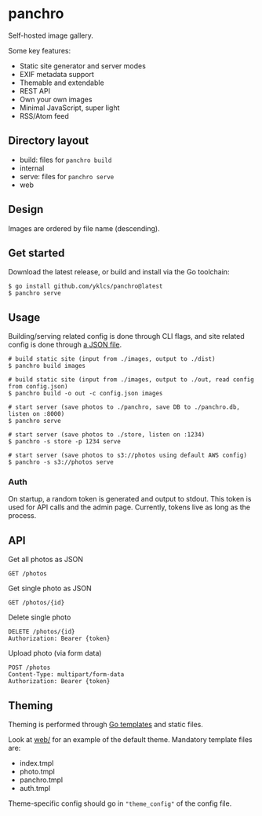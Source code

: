 # panchro

Self-hosted image gallery.

Some key features:

- Static site generator and server modes
- EXIF metadata support
- Themable and extendable
- REST API
- Own your own images
- Minimal JavaScript, super light
- RSS/Atom feed

## Directory layout

- build: files for `panchro build`
- internal
- serve: files for `panchro serve`
- web

## Design

Images are ordered by file name (descending).

## Get started

Download the latest release, or build and install via the Go toolchain:

```shell
$ go install github.com/yklcs/panchro@latest
$ panchro serve
```

## Usage

Building/serving related config is done through CLI flags, and site related config is done through [a JSON file](panchro.example.json).

```shell
# build static site (input from ./images, output to ./dist)
$ panchro build images

# build static site (input from ./images, output to ./out, read config from config.json)
$ panchro build -o out -c config.json images

# start server (save photos to ./panchro, save DB to ./panchro.db, listen on :8000)
$ panchro serve

# start server (save photos to ./store, listen on :1234)
$ panchro -s store -p 1234 serve

# start server (save photos to s3://photos using default AWS config)
$ panchro -s s3://photos serve
```

### Auth

On startup, a random token is generated and output to stdout.
This token is used for API calls and the admin page.
Currently, tokens live as long as the process.

## API

Get all photos as JSON

```http
GET /photos
```

Get single photo as JSON

```http
GET /photos/{id}
```

Delete single photo

```http
DELETE /photos/{id}
Authorization: Bearer {token}
```

Upload photo (via form data)

```http
POST /photos
Content-Type: multipart/form-data
Authorization: Bearer {token}
```

## Theming

Theming is performed through [Go templates](https://pkg.go.dev/html/template) and static files.

Look at [web/](web/) for an example of the default theme. Mandatory template files are:

- index.tmpl
- photo.tmpl
- panchro.tmpl
- auth.tmpl

Theme-specific config should go in `"theme_config"` of the config file.
